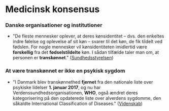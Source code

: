 # Medicinsk konsensus

### Danske organisationer og institutioner

* "De fleste mennesker oplever, at deres kønsidentitet – dvs. den enkeltes indre følelse og oplevelse af sit køn – svarer til det køn, de fik tildelt ved fødslen. For nogle mennesker vil kønsidentiteten imidlertid være **forskellig** fra det **fødselstildelte** køn. I sådan tilfælde taler man om, at personen er **transkønnet**." ([Sundhedsstyrelsen](https://www.sst.dk/da/Viden/Koensidentitet))

### At være transkønnet er **ikke en psykisk sygdom**

* "I Danmark blev transkønnethed **fjernet** fra den nationale liste over psykiske lidelser **1. januar 2017**, og nu har Verdenssundhedsorganisationen, **WHO**, også ændret deres kategorisering på den opdaterede liste over alverdens sygdomme, den såkaldte International Classification of Diseases." ([Videnskab](https://videnskab.dk/krop-sundhed/who-fjerner-transkoennethed-fra-liste-over-mentale-lidelser))
